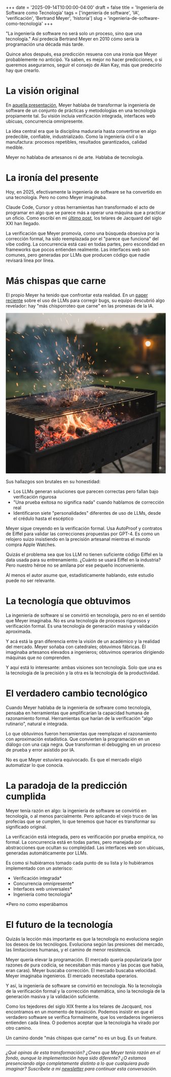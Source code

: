 +++
date = '2025-09-14T10:00:00-04:00'
draft = false
title = 'Ingeniería de Software como Tecnología'
tags = ['ingeniería de software', 'IA', 'verificación', 'Bertrand Meyer', 'historia']
slug = 'ingenieria-de-software-como-tecnologia'
+++

"La ingeniería de software no será solo un proceso, sino que una tecnología." Así predecía Bertrand Meyer en 2010 cómo sería la programación una década más tarde.

Quince años después, esa predicción resuena con una ironía que Meyer probablemente no anticipó. Ya saben, es mejor no hacer predicciones, o si queremos asegurarnos, seguir el consejo de Alan Kay, más que predecirlo hay que crearlo.

# La visión original

En [aquella presentación](http://se.ethz.ch/~meyer/publications/methodology/programming-10years-sierre.pdf), Meyer hablaba de transformar la ingeniería de software de un conjunto de prácticas y metodologías en una tecnología propiamente tal. Su visión incluía verificación integrada, interfaces web ubicuas, concurrencia omnipresente.

La idea central era que la disciplina maduraría hasta convertirse en algo predecible, confiable, industrializado. Como la ingeniería civil o la manufactura: procesos repetibles, resultados garantizados, calidad medible.

Meyer no hablaba de artesanos ni de arte. Hablaba de tecnología.

# La ironía del presente

Hoy, en 2025, efectivamente la ingeniería de software se ha convertido en una tecnología. Pero no como Meyer imaginaba.

Claude Code, Cursor y otras herramientas han transformado el acto de programar en algo que se parece más a operar una máquina que a practicar un oficio. Como escribí en mi [último post](/blog/lnds/2025/08/27/el-fin-del-software-artesanal/), los telares de Jacquard del siglo XXI han llegado.

La verificación que Meyer promovía, como una búsqueda obsesiva por la corrección formal, ha sido reemplazada por el "parece que funciona" del vibe coding. La concurrencia está casi en todas partes, pero escondidad en frameworks que pocos entienden realmente. Las interfaces web son comunes, pero generadas por LLMs que producen código que nadie revisará línea por línea.

# Más chispas que carne

El propio Meyer ha tenido que confrontar esta realidad. En un [paper reciente](https://bertrandmeyer.com/2025/07/24/more-sizzle-than-steak-using-an-llm-to-produce-verified-bug-fixes-new-paper/) sobre el uso de LLMs para corregir bugs, su equipo descubrió algo revelador: hay "más chisporroteo que carne" en las promesas de la IA.

![más chispas que carne](chispas.png)

Sus hallazgos son brutales en su honestidad:

- Los LLMs generan soluciones que parecen correctas pero fallan bajo verificación rigurosa
- "Una prueba exitosa no significa nada" cuando hablamos de corrección real
- Identificaron siete "personalidades" diferentes de uso de LLMs, desde el crédulo hasta el escéptico

Meyer sigue creyendo en la verificación formal. Usa AutoProof y contratos de Eiffel para validar las correcciones propuestas por GPT-4. Es como un relojero suizo insistiendo en la precisión artesanal mientras el mundo compra Apple Watches.

Quizás el problema sea que los LLM no tienen suficiente código Eiffel en la data usada para su entrenamiento. ¿Cuánto se usará Eiffel en la industria? Pero nuestro héroe no se amilana por ese pequeño inconveniente.

Al menos el autor asume que, estadísticamente hablando, este estudio puede no ser relevante.

# La tecnología que obtuvimos

La ingeniería de software sí se convirtió en tecnología, pero no en el sentido que Meyer imaginaba. No es una tecnología de procesos rigurosos y verificación formal. Es una tecnología de generación masiva y validación aproximada.

Y acá está la gran diferencia entre la visión de un académico y la realidad del mercado. Meyer soñaba con catedrales; obtuvimos fábricas. Él imaginaba artesanos elevados a ingenieros; obtuvimos operarios dirigiendo máquinas que no comprenden.

Y aquí está lo interesante: ambas visiones son tecnología. Solo que una es la tecnología de la precisión y la otra es la tecnología de la productividad.

# El verdadero cambio tecnológico

Cuando Meyer hablaba de la ingeniería de software como tecnología, pensaba en herramientas que amplificarían la capacidad humana de razonamiento formal. Herramientas que harían de la verificación "algo rutinario", natural e integrada.

Lo que obtuvimos fueron herramientas que reemplazan el razonamiento con aproximación estadística. Que convierten la programación en un diálogo con una caja negra. Que transforman el debugging en un proceso de prueba y error asistido por IA.

No es que Meyer estuviera equivocado. Es que el mercado eligió automatizar lo que conocía.

# La paradoja de la predicción cumplida

Meyer tenía razón en algo: la ingeniería de software se convirtió en tecnología, o al menos parcialmente. Pero aplicando el viejo truco de las profecías que se cumplen, lo que tenemos que hacer es transformar su significado original.

La verificación está integrada, pero es verificación por prueba empírica, no formal. La concurrencia está en todas partes, pero manejada por abstracciones que ocultan su complejidad. Las interfaces web son ubicuas, generadas automáticamente por LLMs.

Es como si hubiéramos tomado cada punto de su lista y lo hubiéramos implementado con un asterisco:

- Verificación integrada*
- Concurrencia omnipresente*
- Interfaces web universales*
- Ingeniería como tecnología*

*Pero no como esperábamos

# El futuro de la tecnología

Quizás la lección más importante es que la tecnología no evoluciona según los deseos de los tecnólogos. Evoluciona según las presiones del mercado, las limitaciones humanas, y el camino de menor resistencia.

Meyer quería elevar la programación. El mercado quería popularizarla (por razones de pura codicia, se necesitaban más manos y las pocas que había, eran caras). Meyer buscaba corrección. El mercado buscaba velocidad. Meyer imaginaba ingenieros. El mercado necesitaba operarios.

Y así, la ingeniería de software se convirtió en tecnología. No la tecnología de la verificación formal y la corrección matemática, sino la tecnología de la generación masiva y la validación suficiente.

Como los tejedores del siglo XIX frente a los telares de Jacquard, nos encontramos en un momento de transición. Podemos insistir en que el verdadero software se verifica formalmente, que los verdaderos ingenieros entienden cada línea. O podemos aceptar que la tecnología ha virado por otro camino.

Un camino donde "más chispas que carne" no es un bug. Es un feature.

---

*¿Qué opinas de esta transformación? ¿Crees que Meyer tenía razón en el fondo, aunque la implementación haya sido diferente? ¿O estamos presenciando algo completamente distinto a lo que cualquiera pudo imaginar? Suscríbete a mi [newsletter](https://newsletter.lnds.net) para continuar esta conversación.*
